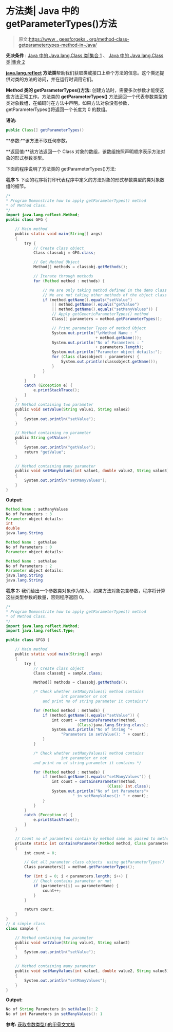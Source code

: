 # 方法类| Java 中的 getParameterTypes()方法

> 原文:[https://www . geesforgeks . org/method-class-getparametertypes-method-in-Java/](https://www.geeksforgeeks.org/method-class-getparametertypes-method-in-java/)

**先决条件** : [Java 中的 Java.lang.Class 类|集合 1](https://www.geeksforgeeks.org/java-lang-class-class-java-set-1/) 、 [Java 中的 Java.lang.Class 类|集合 2](https://www.geeksforgeeks.org/java-lang-class-class-java-set-2/)

**[java.lang.reflect](https://www.geeksforgeeks.org/reflection-in-java/) 方法类**帮助我们获取类或接口上单个方法的信息。这个类还提供对类的方法的访问，并在运行时调用它们。

**Method 类的 getParameterTypes()方法:**
创建方法时，需要多次参数才能使这些方法正常工作。方法类的 **getParameterTypes()** 方法返回一个代表参数类型的类对象数组，在编码时在方法中声明。如果方法对象没有参数，getParameterTypes()将返回一个长度为 0 的数组。

**语法:**

```java
public Class[] getParameterTypes()
```

**参数:**该方法不取任何参数。

**返回值:**该方法返回一个 Class 对象的数组，该数组按照声明顺序表示方法对象的形式参数类型。

下面的程序说明了方法类的 getParameterTypes()方法:

**程序 1:** 下面的程序将打印代表程序中定义的方法对象的形式参数类型的类对象数组的细节。

```java
/*
* Program Demonstrate how to apply getParameterTypes() method
* of Method Class.
*/
import java.lang.reflect.Method;
public class GFG {

    // Main method
    public static void main(String[] args)
    {
        try {
            // Create class object
            Class classobj = GFG.class;

            // Get Method Object
            Method[] methods = classobj.getMethods();

            // Iterate through methods
            for (Method method : methods) {

                // We are only taking method defined in the demo class
                // We are not taking other methods of the object class
                if (method.getName().equals("setValue")
                    || method.getName().equals("getValue")
                    || method.getName().equals("setManyValues")) {
                    // Apply getGenericParameterTypes() method
                    Class[] parameters = method.getParameterTypes();

                    // Print parameter Types of method Object
                    System.out.println("\nMethod Name : "
                                       + method.getName());
                    System.out.println("No of Parameters : "
                                       + parameters.length);
                    System.out.println("Parameter object details:");
                    for (Class classobject : parameters) {
                        System.out.println(classobject.getName());
                    }
                }
            }
        }
        catch (Exception e) {
            e.printStackTrace();
        }
    }
    // Method containing two parameter
    public void setValue(String value1, String value2)
    {
        System.out.println("setValue");
    }

    // Method containing no parameter
    public String getValue()
    {
        System.out.println("getValue");
        return "getValue";
    }

    // Method containing many parameter
    public void setManyValues(int value1, double value2, String value3)
    {
        System.out.println("setManyValues");
    }
}
```

**Output:**

```java
Method Name : setManyValues
No of Parameters : 3
Parameter object details:
int
double
java.lang.String

Method Name : getValue
No of Parameters : 0
Parameter object details:

Method Name : setValue
No of Parameters : 2
Parameter object details:
java.lang.String
java.lang.String

```

**程序 2:** 我们给出一个参数类对象作为输入，如果方法对象包含参数，程序将计算这些类型参数的数量，否则程序返回 0。

```java
/*
* Program Demonstrate how to apply getParameterTypes() method
* of Method Class.
*/
import java.lang.reflect.Method;
import java.lang.reflect.Type;

public class GFG3 {

    // Main method
    public static void main(String[] args)
    {
        try {
            // Create class object
            Class classobj = sample.class;

            Method[] methods = classobj.getMethods();

            /* Check whether setManyValues() method contains 
                        int parameter or not
                and print no of string parameter it contains*/

            for (Method method : methods) {
                if (method.getName().equals("setValue")) {
                    int count = containsParameter(method, 
                               (Class)java.lang.String.class);
                    System.out.println("No of String "+
                        "Parameters in setValue(): " + count);
                }
            }

            /* Check whether setManyValues() method contains 
                        int parameter or not
            and print no of string parameter it contains */

            for (Method method : methods) {
                if (method.getName().equals("setManyValues")) {
                    int count = containsParameter(method, 
                                            (Class) int.class);
                    System.out.println("No of int Parameters"+
                             " in setManyValues(): " + count);
                }
            }
        }
        catch (Exception e) {
            e.printStackTrace();
        }
    }

    // Count no of parameters contain by method same as passed to method
    private static int containsParameter(Method method, Class parameterName)
    {
        int count = 0;

        // Get all parameter class objects  using getParameterTypes()
        Class parameters[] = method.getParameterTypes();

        for (int i = 0; i < parameters.length; i++) {
            // Check contains parameter or not
            if (parameters[i] == parameterName) {
                count++;
            }
        }

        return count;
    }
}
// A simple class
class sample {

    // Method containing two parameter
    public void setValue(String value1, String value2)
    {
        System.out.println("setValue");
    }

    // Method containing many parameter
    public void setManyValues(int value1, double value2, String value3)
    {
        System.out.println("setManyValues");
    }
}
```

**Output:**

```java
No of String Parameters in setValue(): 2
No of int Parameters in setManyValues(): 1

```

**参考:**
[获取参数类型()的甲骨文文档](https://docs.oracle.com/javase/8/docs/api/java/lang/reflect/Method.html#getParameterTypes--)